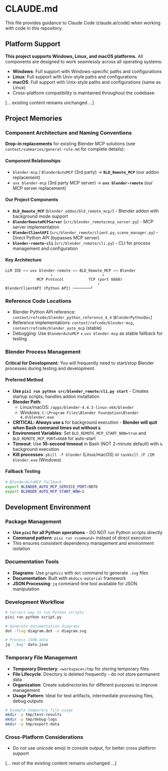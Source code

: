 # CLAUDE.md

This file provides guidance to Claude Code (claude.ai/code) when working with code in this repository.

## Platform Support

**This project supports Windows, Linux, and macOS platforms.** All components are designed to work seamlessly across all operating systems:
- **Windows**: Full support with Windows-specific paths and configurations
- **Linux**: Full support with Unix-style paths and configurations
- **macOS**: Full support with Unix-style paths and configurations (same as Linux)
- Cross-platform compatibility is maintained throughout the codebase

[... existing content remains unchanged ...]

## Project Memories

### Component Architecture and Naming Conventions

**Drop-in replacements** for existing Blender MCP solutions (see `context/summaries/general-rule.md` for complete details):

#### Component Relationships  
- `blender-mcp` / `BlenderAutoMCP` (3rd party) → **`BLD_Remote_MCP`** (our addon replacement)
- `uvx blender-mcp` (3rd party MCP server) → **`uvx blender-remote`** (our MCP server replacement)

#### Our Project Components
- **`BLD_Remote_MCP`** (`blender_addon/bld_remote_mcp/`) - Blender addon with background mode support
- **`BlenderRemoteMCPServer`** (`src/blender_remote/mcp_server.py`) - MCP server implementation  
- **`BlenderClientAPI`** (`src/blender_remote/client.py`, `scene_manager.py`) - Direct Python API (bypasses MCP server)
- **`blender-remote-cli`** (`src/blender_remote/cli.py`) - CLI for process management and configuration

#### Key Architecture
```
LLM IDE ←→ uvx blender-remote ←→ BLD_Remote_MCP ←→ Blender
                    ↑                      ↑
              MCP Protocol           TCP (port 6688)
                                         ↑
BlenderClientAPI (Python API) ────────┘
```

### Reference Code Locations
- Blender Python API reference: `context/refcode/blender_python_reference_4_4` (`BlenderPythonDoc`)
- Reference implementations: `context/refcode/blender-mcp`, `context/refcode/blender_auto_mcp` (stable)
- Debugging: Use `BlenderAutoMCP` + `uvx blender-mcp` as stable fallback for testing

### Blender Process Management

**Critical for Development**: You will frequently need to start/stop Blender processes during testing and development.

#### Preferred Method  
- **Use `pixi run python src/blender_remote/cli.py start`** - Creates startup scripts, handles addon installation
- **Blender Path**: 
  - Linux/macOS: `/apps/blender-4.4.3-linux-x64/blender`
  - Windows: `C:\Program Files\Blender Foundation\Blender 4.4\blender.exe`
- **CRITICAL: Always use `&`** for background execution - **Blender will quit when Bash command times out without `&`**
- **Environment Variables**: Set `BLD_REMOTE_MCP_START_NOW=true` and `BLD_REMOTE_MCP_PORT=6688` for auto-start
- **Timeout**: Use **10-second timeout** in Bash (NOT 2-minute default) with `&` background execution
- **Kill processes**: `pkill -f blender` (Linux/macOS) or `taskkill /F /IM blender.exe` (Windows)

#### Fallback Testing
```bash
# BlenderAutoMCP fallback
export BLENDER_AUTO_MCP_SERVICE_PORT=9876
export BLENDER_AUTO_MCP_START_NOW=1
```

## Development Environment

### Package Management
- **Use `pixi` for all Python operations** - DO NOT run Python scripts directly
- **Command pattern**: `pixi run <command>` instead of direct execution
- This ensures consistent dependency management and environment isolation

### Documentation Tools
- **Diagrams**: Use `graphviz` with `dot` command to generate `.svg` files
- **Documentation**: Built with `mkdocs-material` framework
- **JSON Processing**: `jq` command-line tool available for JSON manipulation

### Development Workflow
```bash
# Correct way to run Python scripts
pixi run python script.py

# Generate documentation diagrams  
dot -Tsvg diagram.dot -o diagram.svg

# Process JSON data
jq '.key' data.json
```

### Temporary File Management
- **Temporary Directory**: `<workspace>/tmp` for storing temporary files
- **File Lifecycle**: Directory is deleted frequently - do not store permanent data
- **Organization**: Create subdirectories for different purposes to improve management
- **Usage Pattern**: Ideal for test artifacts, intermediate processing files, debug outputs

```bash
# Example temporary file usage
mkdir -p tmp/test-results
mkdir -p tmp/debug-logs
mkdir -p tmp/export-data
```

### Cross-Platform Considerations
- Do not use unicode emoji in console output, for better cross platform support

[... rest of the existing content remains unchanged ...]